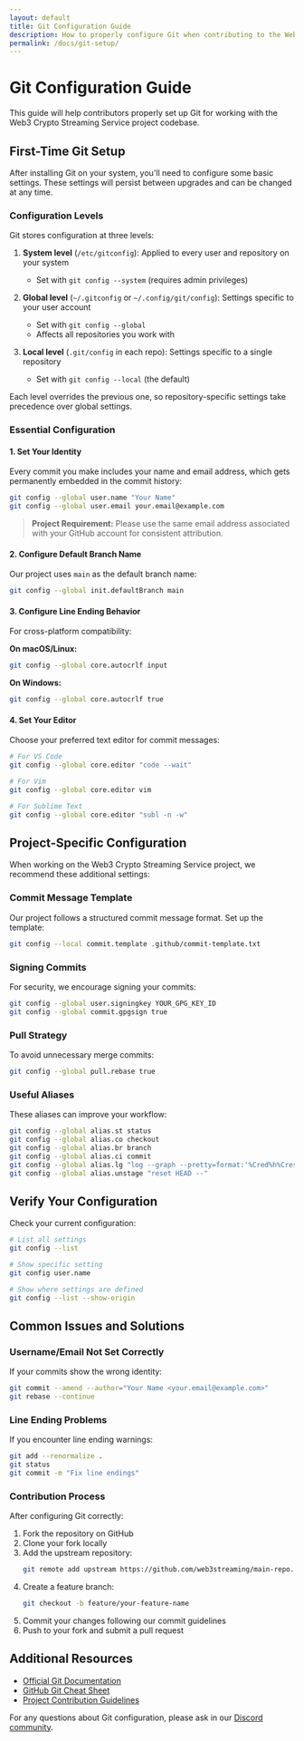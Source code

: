 ```yaml
---
layout: default
title: Git Configuration Guide
description: How to properly configure Git when contributing to the Web3 Crypto Streaming Service project
permalink: /docs/git-setup/
---
```


# Git Configuration Guide

This guide will help contributors properly set up Git for working with the Web3 Crypto Streaming Service project codebase.

## First-Time Git Setup

After installing Git on your system, you'll need to configure some basic settings. These settings will persist between upgrades and can be changed at any time.

### Configuration Levels

Git stores configuration at three levels:

1. **System level** (`/etc/gitconfig`): Applied to every user and repository on your system
   - Set with `git config --system` (requires admin privileges)

2. **Global level** (`~/.gitconfig` or `~/.config/git/config`): Settings specific to your user account
   - Set with `git config --global`
   - Affects all repositories you work with

3. **Local level** (`.git/config` in each repo): Settings specific to a single repository
   - Set with `git config --local` (the default)

Each level overrides the previous one, so repository-specific settings take precedence over global settings.

### Essential Configuration

#### 1. Set Your Identity

Every commit you make includes your name and email address, which gets permanently embedded in the commit history:

```bash
git config --global user.name "Your Name"
git config --global user.email your.email@example.com
```

> **Project Requirement:** Please use the same email address associated with your GitHub account for consistent attribution.

#### 2. Configure Default Branch Name

Our project uses `main` as the default branch name:

```bash
git config --global init.defaultBranch main
```

#### 3. Configure Line Ending Behavior

For cross-platform compatibility:

**On macOS/Linux:**
```bash
git config --global core.autocrlf input
```

**On Windows:**
```bash
git config --global core.autocrlf true
```

#### 4. Set Your Editor

Choose your preferred text editor for commit messages:

```bash
# For VS Code
git config --global core.editor "code --wait"

# For Vim
git config --global core.editor vim

# For Sublime Text
git config --global core.editor "subl -n -w"
```

## Project-Specific Configuration

When working on the Web3 Crypto Streaming Service project, we recommend these additional settings:

### Commit Message Template

Our project follows a structured commit message format. Set up the template:

```bash
git config --local commit.template .github/commit-template.txt
```

### Signing Commits

For security, we encourage signing your commits:

```bash
git config --global user.signingkey YOUR_GPG_KEY_ID
git config --global commit.gpgsign true
```

### Pull Strategy

To avoid unnecessary merge commits:

```bash
git config --global pull.rebase true
```

### Useful Aliases

These aliases can improve your workflow:

```bash
git config --global alias.st status
git config --global alias.co checkout
git config --global alias.br branch
git config --global alias.ci commit
git config --global alias.lg "log --graph --pretty=format:'%Cred%h%Creset -%C(yellow)%d%Creset %s %Cgreen(%cr) %C(bold blue)<%an>%Creset' --abbrev-commit"
git config --global alias.unstage "reset HEAD --"
```

## Verify Your Configuration

Check your current configuration:

```bash
# List all settings
git config --list

# Show specific setting
git config user.name

# Show where settings are defined
git config --list --show-origin
```

## Common Issues and Solutions

### Username/Email Not Set Correctly

If your commits show the wrong identity:

```bash
git commit --amend --author="Your Name <your.email@example.com>"
git rebase --continue
```

### Line Ending Problems

If you encounter line ending warnings:

```bash
git add --renormalize .
git status
git commit -m "Fix line endings"
```

### Contribution Process

After configuring Git correctly:

1. Fork the repository on GitHub
2. Clone your fork locally
3. Add the upstream repository:
   ```bash
   git remote add upstream https://github.com/web3streaming/main-repo.git
   ```
4. Create a feature branch:
   ```bash
   git checkout -b feature/your-feature-name
   ```
5. Commit your changes following our commit guidelines
6. Push to your fork and submit a pull request

## Additional Resources

- [Official Git Documentation](https://git-scm.com/doc)
- [GitHub Git Cheat Sheet](https://training.github.com/downloads/github-git-cheat-sheet.pdf)
- [Project Contribution Guidelines](/docs/contributing)

For any questions about Git configuration, please ask in our [Discord community](https://discord.gg/web3streaming).
